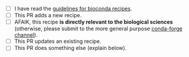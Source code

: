 * [ ] I have read the [guidelines for bioconda recipes](https://bioconda.github.io/guidelines.html).
* [ ] This PR adds a new recipe.
* [ ] AFAIK, this recipe **is directly relevant to the biological sciences** (otherwise, please submit to the more general purpose [conda-forge channel](https://conda-forge.org/docs/)).
* [ ] This PR updates an existing recipe.
* [ ] This PR does something else (explain below).
